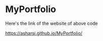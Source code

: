 # MyPortfolio

Here's the link of the website of above code

https://asharsi.github.io/MyPortfolio/
